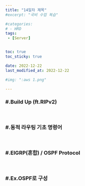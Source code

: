 ```yaml
---
title: "14일차 제목"
#excerpt: "국비 수업 복습"

#categories:
# - HRD
tags:
 - [Server]


toc: true
toc_sticky: true

date: 2022-12-22
last_modified_at: 2022-12-22

#img: ":aws 1.png"

---
```


<!-- outline-start -->




### #.Build Up (ft.RIPv2)
<br/>

### #.동적 라우팅 기초 명령어
<br/>

### #.EIGRP(혼합) / OSPF Protocol
<br/>

### #.Ex.OSPF로 구성
<br/>
